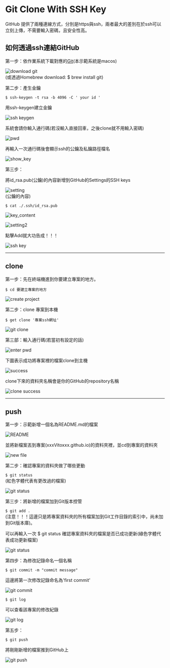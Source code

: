 # Git Clone With SSH Key

GitHub 提供了兩種連線方式，分別是https與ssh，兩者最大的差別在於ssh可以立刻上傳，不需要輸入密碼，且安全性高。  

## 如何透過ssh連結GitHub

第一步：依作業系統下載對應的[Git](https://git-scm.com/downloads)(本示範系統是macos)  

![download git](https://imgur.com/uTG4NVn.png)  
(或透過Homebrew download: $ brew install git)  

第二步：產生金鑰  

`$ ssh-keygen -t rsa -b 4096 -C ' your id '`  

用ssh-keygen建立金鑰

![ssh keygen](https://imgur.com/toi8hAi.png)  

系統會請你輸入通行碼(若沒輸入直接回車，之後clone就不用輸入密碼)  

![pwd](https://imgur.com/VtHmiSV.png)  

再輸入一次通行碼後會顯示ssh的公鑰及私鑰路徑檔名  

![show_key](https://imgur.com/KTTN3ps.png)  

第三步：  

將id_rsa.pub(公鑰)的內容新增到GitHub的Settings的SSH keys  

![setting](https://imgur.com/QE0Lnr3.png)  
(公鑰的內容)  

`$ cat ./.ssh/id_rsa.pub`  

![key_content](https://imgur.com/jkXhMSp.png)  

![setting2](https://imgur.com/uKUHESf.png)  

點擊Add就大功告成！！！  

![ssh key](https://imgur.com/SsQRU5c.png)  

---

## clone

第一步：先在終端機進到你要建立專案的地方。  

`$ cd 要建立專案的地方`  

![create project](https://imgur.com/t46u7Mb.png)  

第二步：clone 專案到本機  

`$ get clone '專案ssh網址'`  

![git clone](https://imgur.com/Jcd7bcQ.png)

第三部：輸入通行碼(若當初有設定的話)  

![enter pwd](https://imgur.com/6RPh4xX.png)  

下圖表示成功將專案裡的檔案clone到主機  

![success](https://imgur.com/5N86kIz.png)  

clone下來的資料夾名稱會是你的GitHub的repository名稱  

![clone success](https://imgur.com/3oMawlR.png)  

---

## push

第一步：示範新增一個名為README.md的檔案  

![README](https://imgur.com/EM9vc7w.png)

並將新檔案丟到專案(xxxVitoxxx.github.io)的資料夾裡，並cd到專案的資料夾  

![new file](https://imgur.com/I5ry1TZ.png)  

第二步：確認專案的資料夾做了哪些更動  

`$ git status`  
(紅色字體代表有更改過的檔案)  

![git status](https://imgur.com/MbZff9e.png)  

第三步：將新增的檔案加到Git版本控管  

`$ git add .`  
(注意！！！這邊只是將專案資料夾的所有檔案加到Git工作目錄的索引中，尚未加到Git版本庫)。  

可以再輸入一次 $ git status 確認專案資料夾的檔案是否已成功更新(綠色字體代表成功更新檔案)  

![git status](https://imgur.com/lCSTgYv.png)  

第四步：為修改記錄命名一個名稱  

`$ git commit -m "commit message"`  

這邊將第一次修改記錄命名為'first commit'  

![git commit](https://imgur.com/WH006jr.png)  

`$ git log`  

可以查看該專案的修改紀錄  

![git log](https://imgur.com/UySCdlS.png)

第五步：  

`$ git push`  

將剛剛新增的檔案推到GitHub上  

![git push](https://imgur.com/s42oNdu.png)  
